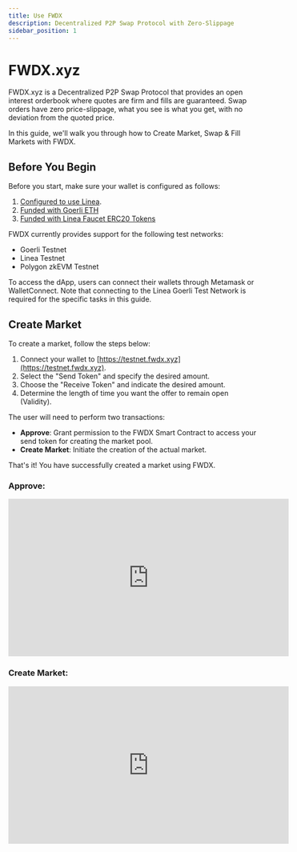 ```yaml
---
title: Use FWDX
description: Decentralized P2P Swap Protocol with Zero-Slippage
sidebar_position: 1
---
```


# FWDX.xyz

FWDX.xyz is a Decentralized P2P Swap Protocol that provides an open interest orderbook where quotes are firm and fills are guaranteed. Swap orders have zero price-slippage, what you see is what you get, with no deviation from the quoted price.

In this guide, we'll walk you through how to Create Market, Swap & Fill Markets with FWDX.

## Before You Begin

Before you start, make sure your wallet is configured as follows:

1. [Configured to use Linea](../set-up-your-wallet.md).
2. [Funded with Goerli ETH](../fund.md#get-test-eth-on-goerli)
3. [Funded with Linea Faucet ERC20 Tokens](https://faucet.goerli.linea.build/)

FWDX currently provides support for the following test networks:

- Goerli Testnet
- Linea Testnet
- Polygon zkEVM Testnet

To access the dApp, users can connect their wallets through Metamask or WalletConnect. Note that connecting to the Linea Goerli Test Network is required for the specific tasks in this guide.

## Create Market

To create a market, follow the steps below:

1. Connect your wallet to [https://testnet.fwdx.xyz](https://testnet.fwdx.xyz).
2. Select the "Send Token" and specify the desired amount.
3. Choose the "Receive Token" and indicate the desired amount.
4. Determine the length of time you want the offer to remain open (Validity).

The user will need to perform two transactions:

- **Approve**: Grant permission to the FWDX Smart Contract to access your send token for creating the market pool.
- **Create Market**: Initiate the creation of the actual market.

That's it! You have successfully created a market using FWDX.

### Approve:
<iframe width="560" height="315" src="https://www.youtube.com/embed/-jolAOazktM" title="YouTube video player" frameborder="0" allow="accelerometer; autoplay; clipboard-write; encrypted-media; gyroscope; picture-in-picture; web-share" allowfullscreen></iframe>

### Create Market:
<iframe width="560" height="315" src="https://www.youtube.com/embed/7dX13VpAn9M" title="YouTube video player" frameborder="0" allow="accelerometer; autoplay; clipboard-write; encrypted-media; gyroscope; picture-in-picture; web-share" allowfullscreen></iframe>

